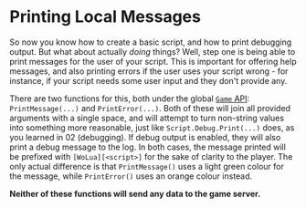 # Printing Local Messages

So now you know how to create a basic script, and how to print debugging output. But what about actually _doing_ things? Well, step one is being able to print messages for the user of your script. This is important for offering help messages, and also printing errors if the user uses your script wrong - for instance, if your script needs some user input and they don't provide any.

There are two functions for this, both under the global [`Game` API](https://github.com/VariableVixen/WoLua/blob/master/docs/game.md): `PrintMessage(...)` and `PrintError(...)`. Both of these will join all provided arguments with a single space, and will attempt to turn non-string values into something more reasonable, just like `Script.Debug.Print(...)` does, as you learned in 02 (debugging). If debug output is enabled, they will also print a debug message to the log. In both cases, the message printed will be prefixed with `[WoLua][<script>]` for the sake of clarity to the player. The only actual difference is that `PrintMessage()` uses a light green colour for the message, while `PrintError()` uses an orange colour instead.

**Neither of these functions will send any data to the game server.**
